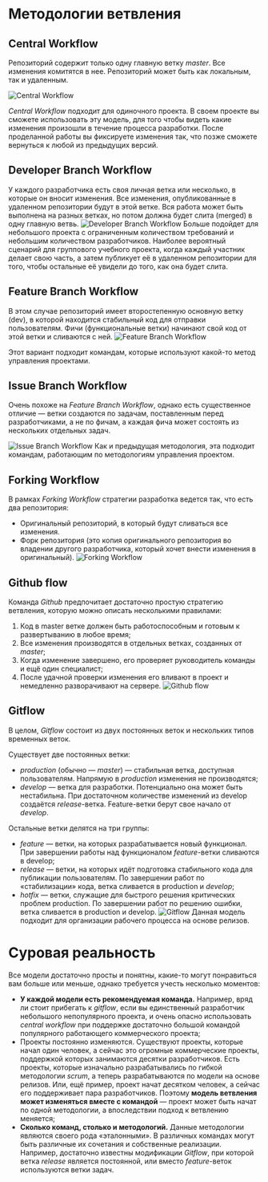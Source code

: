 # Методологии ветвления

## Central Workflow
Репозиторий содержит только одну главную ветку *master*. Все изменения комитятся в нее. Репозиторий может быть как локальным, так и удаленным.

![Central Workflow](https://lms.skillfactory.ru/assets/courseware/v1/3dc84a125c0139cd99b1e83371fb9f25/asset-v1:SkillFactory+PHPDEV+2021+type@asset+block/PHP_5.11.1.png "Central Workflow")

*Central Workflow* подходит для одиночного проекта. В своем проекте вы сможете использовать эту модель, для того чтобы видеть какие изменения произошли в течение процесса разработки. После проделанной работы вы фиксируете изменения так, что позже сможете вернуться к любой из предыдущих версий.

## Developer Branch Workflow
У каждого разработчика есть своя личная ветка или несколько, в которые он вносит изменения. Все изменения, опубликованные в удаленном репозитории будут в этой ветке. Вся работа может быть выполнена на разных ветках, но потом должна будет слита (merged) в одну главную ветвь.
![Developer Branch Workflow](https://lms.skillfactory.ru/assets/courseware/v1/e593e355f814a2123b2f5f67da4b2571/asset-v1:SkillFactory+PHPDEV+2021+type@asset+block/PHP_5.11.2.png "Developer Branch Workflow")
Больше подойдет для небольшого проекта с ограниченным количеством требований и небольшим количеством разработчиков. Наиболее вероятный сценарий для группового учебного проекта, когда каждый участник делает свою часть, а затем публикует её в удаленном репозитории для того, чтобы остальные её увидели до того, как она будет слита.

## Feature Branch Workflow
В этом случае репозиторий имеет второстепенную основную ветку (dev), в которой находится стабильный код для отправки пользователям. Фичи (функциональные ветки) начинают свой код от этой ветки и сливаются с ней.
![Feature Branch Workflow](https://lms.skillfactory.ru/assets/courseware/v1/e1732f1ccc48717cdd68e060b334c5f1/asset-v1:SkillFactory+PHPDEV+2021+type@asset+block/PHP_5.11.3.png "Feature Branch Workflow")

Этот вариант подходит командам, которые используют какой-то метод управления проектами.

## Issue Branch Workflow
Очень похоже на *Feature Branch Workflow*, однако есть существенное отличие — ветки создаются по задачам, поставленным перед разработчиками, а не по фичам, а каждая фича может состоять из нескольких отдельных задач.

![Issue Branch Workflow](https://lms.skillfactory.ru/assets/courseware/v1/d83c4745709a40ce4092dfc686533225/asset-v1:SkillFactory+PHPDEV+2021+type@asset+block/PHP_5.11.4.png "Issue Branch Workflow")
Как и предыдущая методология, эта подходит командам, работающим по методологиям управления проектом.

## Forking Workflow
В рамках *Forking Workflow* стратегии разработка ведется так, что есть два репозитория:

* Оригинальный репозиторий, в который будут сливаться все изменения.
* Форк репозитория (это копия оригинального репозитория во владении другого разработчика, который хочет внести изменения в оригинальный).
![Forking Workflow](https://lms.skillfactory.ru/assets/courseware/v1/1d73afa2ed273693dae83e15b1f9947d/asset-v1:SkillFactory+PHPDEV+2021+type@asset+block/PHP_5.11.5.png "Forking Workflow")

## Github flow
Команда *Github* предпочитает достаточно простую стратегию ветвления, которую можно описать несколькими правилами:

1. Код в master ветке должен быть работоспособным и готовым к развертыванию в любое время;
2. Все изменения производятся в отдельных ветках, созданных от *master*;
3. Когда изменение завершено, его проверяет руководитель команды и ещё один специалист;
4. После удачной проверки изменения его вливают в проект и немедленно разворачивают на сервере.
![Github flow](https://lms.skillfactory.ru/assets/courseware/v1/39c949797262e9778ea81a2ab3ac18c0/asset-v1:SkillFactory+PHPDEV+2021+type@asset+block/PHP_5.11.6.png "Github flow")

## Gitflow
В целом, *Gitflow* состоит из двух постоянных веток и нескольких типов временных веток.

Существует две постоянных ветки:

* *production* (обычно — *master*) — стабильная ветка, доступная пользователям. Напрямую в *production* изменения не производятся;
* *develop* — ветка для разработки. Потенциально она может быть нестабильна. При достаточном количестве изменений из develop создаётся *release*-ветка. Feature-ветки берут свое начало от *develop*.

Остальные ветки делятся на три группы:

* *feature* — ветки, на которых разрабатывается новый функционал. При завершении работы над функционалом *feature*-ветки сливаются в develop;
* *release* — ветки, на которых идёт подготовка стабильного кода для публикации пользователям. По завершении работ по «стабилизации» кода, ветка сливается в production и *develop*;
* *hotfix* — ветки, служащие для быстрого решения критических проблем production. По завершении работ по решению ошибки, ветка сливается в production и develop.
![Gitflow](https://lms.skillfactory.ru/assets/courseware/v1/13fae9446a598b7b98483c5d5055d073/asset-v1:SkillFactory+PHPDEV+2021+type@asset+block/PHP_5.11.7.png "Gitflow")
Данная модель подходит для организации рабочего процесса на основе релизов.

# Суровая реальность
Все модели достаточно просты и понятны, какие-то могут понравиться вам больше или меньше, однако требуется учесть несколько моментов:

* **У каждой модели есть рекомендуемая команда.** Например, вряд ли стоит прибегать к *gitflow*, если вы единственный разработчик небольшого непопулярного проекта, и очень опасно использовать *central workflow* при поддержке достаточно большой командой популярного работающего коммерческого проекта;
* Проекты постоянно изменяются. Существуют проекты, которые начал один человек, а сейчас это огромные коммерческие проекты, поддержкой которых занимаются десятки разработчиков. Есть проекты, которые изначально разрабатывались по гибкой методологии *scrum*, а теперь разрабатываются по модели на основе релизов. Или, ещё пример, проект начат десятком человек, а сейчас его поддерживает пара разработчиков. Поэтому **модель ветвления может изменяться вместе с командой** — проект может быть начат по одной методологии, а впоследствии подход к ветвлению меняется;
* **Сколько команд, столько и методологий.** Данные методологии являются своего рода «эталонными». В различных командах могут быть различные их сочетания и собственные реализации. Например, достаточно известны модификации *Gitflow*, при которой ветка *release* является постоянной, или вместо *feature*-веток используются ветки задач.